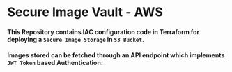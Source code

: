 # Secure Image Vault - AWS

#### This Repository contains IAC configuration code in Terraform for deploying a `Secure Image Storage` in `S3 Bucket`.
#### Images stored can be fetched through an API endpoint which implements `JWT Token` based Authentication.
